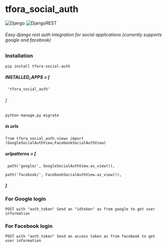 # tfora_social_auth

![Django](https://img.shields.io/badge/django-%23092E20.svg?style=for-the-badge&logo=django&logoColor=white) ![DjangoREST](https://img.shields.io/badge/DJANGO-REST-ff1709?style=for-the-badge&logo=django&logoColor=white&color=ff1709&labelColor=gray)


###### Easy django rest auth integration for social applications (currently supports google and facebook)

### Installation

`pip install tfora-social-auth`



##### INSTALLED_APPS = [

`  'tfora_social_auth'
`

###### ]



`python manage.py migrate
`



##### in urls

`from tfora_social_auth.views import (GoogleSocialAuthView,FacebookSocialAuthView)
`
##### urlpatterns = [

`  path('google/', GoogleSocialAuthView.as_view()),
`

`path('facebook/', FacebookSocialAuthView.as_view()),
`
##### ]



### For Google login
`POST with "auth_token"
Send an "idtoken" as from google to get user information
`
### For Facebook login
`POST with "auth_token"
Send an access token as from facebook to get user information`
